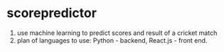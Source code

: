 # scorepredictor

1. use machine learning to predict scores and result of a cricket match
2. plan of languages to use: Python - backend, React.js - front end.
